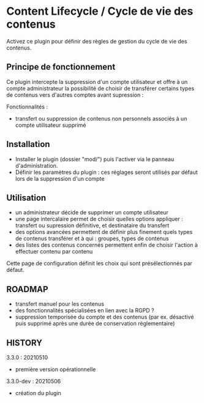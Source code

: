 Content Lifecycle / Cycle de vie des contenus
=============================================

Activez ce plugin pour définir des règles de gestion du cycle de vie des contenus. 

## Principe de fonctionnement
Ce plugin intercepte la suppression d'un compte utilisateur et offre à un compte administrateur la possibilité de choisir de transférer certains types de contenus vers d'autres comptes avant supression :

Fonctionnalités : 
 - transfert ou suppression de contenus non personnels associés à un compte utilisateur supprimé



## Installation
 - Installer le plugin (dossier "mod/") puis l'activer via le panneau d'administration.
 - Définir les paramètres du plugin : ces réglages seront utilisés par défaut lors de la suppression d'un compte


## Utilisation
 - un administrateur décide de supprimer un compte utilisateur
 - une page intercalaire permet de choisir quelles options appliquer : transfert ou supression définitive, et destinataire du transfert
 - des options avancées permettent de définir plus finement quels types de contenus transférer et à qui : groupes, types de contenus
 - des listes des contenus concernés permettent enfin de choisir l'action à effectuer contenu par contenu

Cette page de configuration définit les choix qui sont présélectionnés par défaut.


## ROADMAP
 * transfert manuel pour les contenus
 * des fonctionnalités spécialisées en lien avec la RGPD ?
 * suppression temporisée du compte et des contenus (par ex. désactivé puis supprimé après une durée de conservation règlementaire)


## HISTORY
3.3.0 : 20210510
 - première version opérationnelle

3.3.0-dev : 20210506
 - création du plugin


